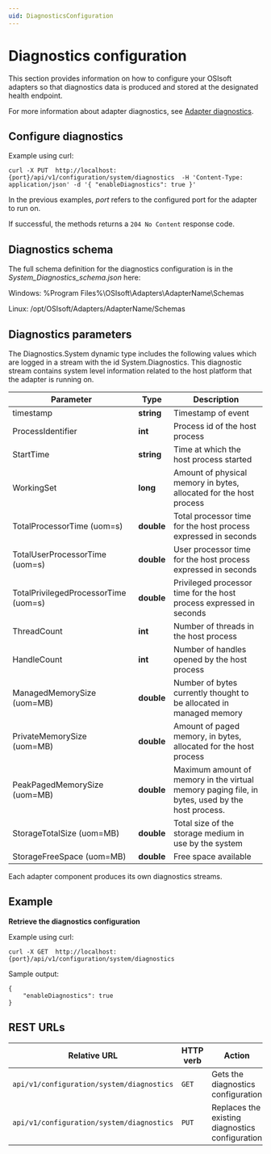 ```yaml
---
uid: DiagnosticsConfiguration
---
```


# Diagnostics configuration

This section provides information on how to configure your OSIsoft adapters so that diagnostics data is produced and stored at the designated health endpoint.

For more information about adapter diagnostics, see [Adapter diagnostics](xref:AdapterDiagnostics).

## Configure diagnostics

Example using curl:

```
curl -X PUT  http://localhost:{port}/api/v1/configuration/system/diagnostics  -H 'Content-Type: application/json' -d '{ "enableDiagnostics": true }'
```

In the previous examples, _port_ refers to the configured port for the adapter to run on.

If successful, the methods returns a `204 No Content` response code.

## Diagnostics schema

The full schema definition for the diagnostics configuration is in the *System_Diagnostics_schema.json* here:

Windows: %Program Files%\OSIsoft\Adapters\AdapterName\Schemas

Linux: /opt/OSIsoft/Adapters/AdapterName/Schemas

## Diagnostics parameters

The Diagnostics.System dynamic type includes the following values which are logged in a stream with the id System.Diagnostics.
This diagnostic stream contains system level information related to the host platform that the adapter is running on.

| Parameter                           | Type       | Description                                                                       |
| ----------------------------------- | ---------- | --------------------------------------------------------------------------------- |
| timestamp                           | **string** | Timestamp of event                                                                |
| ProcessIdentifier                   | **int**    | Process id of the host process                                                    |
| StartTime                           | **string** | Time at which the host process started                                            |
| WorkingSet                          | **long**   | Amount of physical memory in bytes, allocated for the host process                |
| TotalProcessorTime (uom=s)          | **double** | Total processor time for the host process expressed in seconds                    |
| TotalUserProcessorTime (uom=s)      | **double** | User processor time for the host process expressed in seconds                     |
| TotalPrivilegedProcessorTime (uom=s)|**double**  | Privileged processor time for the host process expressed in seconds               |
| ThreadCount                         | **int**    | Number of threads in the host process                                             |
| HandleCount                         | **int**    | Number of handles opened by the host process                                      |
| ManagedMemorySize (uom=MB)          | **double** | Number of bytes currently thought to be allocated in managed memory               |
| PrivateMemorySize (uom=MB)          | **double** | Amount of paged memory, in bytes, allocated for the host process                  |
| PeakPagedMemorySize (uom=MB)        | **double** | Maximum amount of memory in the virtual memory paging file, in bytes, used by the host process.|
| StorageTotalSize (uom=MB)           | **double** | Total size of the storage medium in use by the system                             |
| StorageFreeSpace (uom=MB)           | **double** | Free space available                                                              |

Each adapter component produces its own diagnostics streams.

## Example

**Retrieve the diagnostics configuration**

Example using curl:

```
curl -X GET  http://localhost:{port}/api/v1/configuration/system/diagnostics
```

Sample output:

```
{
    "enableDiagnostics": true
}
```

## REST URLs

| Relative URL                            | HTTP verb | Action                                          |
| --------------------------------------- | --------- | ----------------------------------------------- |
| `api/v1/configuration/system/diagnostics` | `GET`       | Gets the diagnostics configuration              |
| `api/v1/configuration/system/diagnostics` | `PUT`       | Replaces the existing diagnostics configuration |
